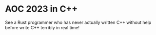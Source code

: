 # AOC 2023 in C++

See a Rust programmer who has never actually written C++ without help before write C++ terribly in real time!
